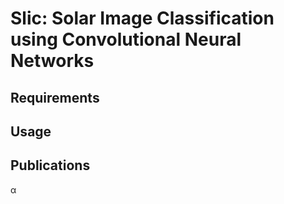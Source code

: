 # Slic: Solar Image Classification using Convolutional Neural Networks

## Requirements

## Usage

## Publications
&#945;
